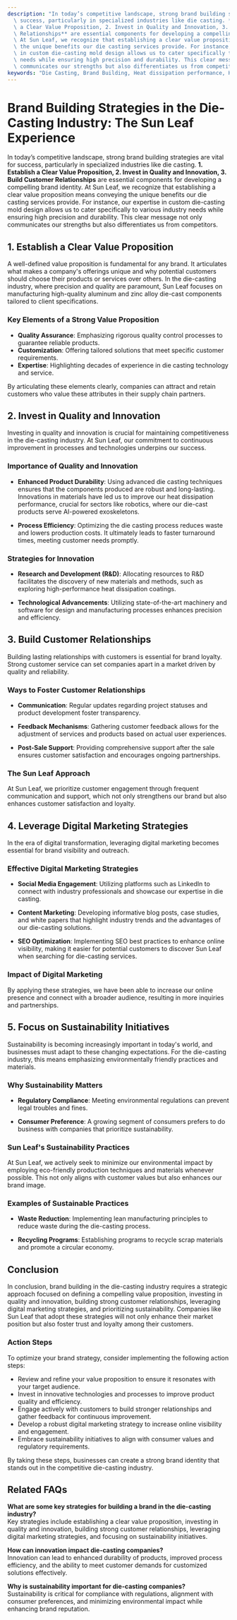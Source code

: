 ```yaml
---
description: "In today’s competitive landscape, strong brand building strategies are vital for\
  \ success, particularly in specialized industries like die casting. **1. Establish\
  \ a Clear Value Proposition, 2. Invest in Quality and Innovation, 3. Build Customer\
  \ Relationships** are essential components for developing a compelling brand identity.\
  \ At Sun Leaf, we recognize that establishing a clear value proposition means conveying\
  \ the unique benefits our die casting services provide. For instance, our expertise\
  \ in custom die-casting mold design allows us to cater specifically to various industry\
  \ needs while ensuring high precision and durability. This clear message not only\
  \ communicates our strengths but also differentiates us from competitors."
keywords: "Die Casting, Brand Building, Heat dissipation performance, Heat sink"
---
```

# Brand Building Strategies in the Die-Casting Industry: The Sun Leaf Experience

In today’s competitive landscape, strong brand building strategies are vital for success, particularly in specialized industries like die casting. **1. Establish a Clear Value Proposition, 2. Invest in Quality and Innovation, 3. Build Customer Relationships** are essential components for developing a compelling brand identity. At Sun Leaf, we recognize that establishing a clear value proposition means conveying the unique benefits our die casting services provide. For instance, our expertise in custom die-casting mold design allows us to cater specifically to various industry needs while ensuring high precision and durability. This clear message not only communicates our strengths but also differentiates us from competitors.

## 1. Establish a Clear Value Proposition

A well-defined value proposition is fundamental for any brand. It articulates what makes a company's offerings unique and why potential customers should choose their products or services over others. In the die-casting industry, where precision and quality are paramount, Sun Leaf focuses on manufacturing high-quality aluminum and zinc alloy die-cast components tailored to client specifications.

### Key Elements of a Strong Value Proposition

- **Quality Assurance**: Emphasizing rigorous quality control processes to guarantee reliable products.
- **Customization**: Offering tailored solutions that meet specific customer requirements.
- **Expertise**: Highlighting decades of experience in die casting technology and service.

By articulating these elements clearly, companies can attract and retain customers who value these attributes in their supply chain partners.

## 2. Invest in Quality and Innovation

Investing in quality and innovation is crucial for maintaining competitiveness in the die-casting industry. At Sun Leaf, our commitment to continuous improvement in processes and technologies underpins our success.

### Importance of Quality and Innovation

- **Enhanced Product Durability**: Using advanced die casting techniques ensures that the components produced are robust and long-lasting. Innovations in materials have led us to improve our heat dissipation performance, crucial for sectors like robotics, where our die-cast products serve AI-powered exoskeletons.
  
- **Process Efficiency**: Optimizing the die casting process reduces waste and lowers production costs. It ultimately leads to faster turnaround times, meeting customer needs promptly.

### Strategies for Innovation

- **Research and Development (R&D)**: Allocating resources to R&D facilitates the discovery of new materials and methods, such as exploring high-performance heat dissipation coatings.
  
- **Technological Advancements**: Utilizing state-of-the-art machinery and software for design and manufacturing processes enhances precision and efficiency.

## 3. Build Customer Relationships

Building lasting relationships with customers is essential for brand loyalty. Strong customer service can set companies apart in a market driven by quality and reliability. 

### Ways to Foster Customer Relationships

- **Communication**: Regular updates regarding project statuses and product development foster transparency.
  
- **Feedback Mechanisms**: Gathering customer feedback allows for the adjustment of services and products based on actual user experiences.

- **Post-Sale Support**: Providing comprehensive support after the sale ensures customer satisfaction and encourages ongoing partnerships.

### The Sun Leaf Approach

At Sun Leaf, we prioritize customer engagement through frequent communication and support, which not only strengthens our brand but also enhances customer satisfaction and loyalty.

## 4. Leverage Digital Marketing Strategies

In the era of digital transformation, leveraging digital marketing becomes essential for brand visibility and outreach. 

### Effective Digital Marketing Strategies

- **Social Media Engagement**: Utilizing platforms such as LinkedIn to connect with industry professionals and showcase our expertise in die casting.
  
- **Content Marketing**: Developing informative blog posts, case studies, and white papers that highlight industry trends and the advantages of our die-casting solutions.

- **SEO Optimization**: Implementing SEO best practices to enhance online visibility, making it easier for potential customers to discover Sun Leaf when searching for die-casting services.

### Impact of Digital Marketing

By applying these strategies, we have been able to increase our online presence and connect with a broader audience, resulting in more inquiries and partnerships.

## 5. Focus on Sustainability Initiatives

Sustainability is becoming increasingly important in today's world, and businesses must adapt to these changing expectations. For the die-casting industry, this means emphasizing environmentally friendly practices and materials.

### Why Sustainability Matters

- **Regulatory Compliance**: Meeting environmental regulations can prevent legal troubles and fines.
  
- **Consumer Preference**: A growing segment of consumers prefers to do business with companies that prioritize sustainability.

### Sun Leaf's Sustainability Practices

At Sun Leaf, we actively seek to minimize our environmental impact by employing eco-friendly production techniques and materials whenever possible. This not only aligns with customer values but also enhances our brand image.

### Examples of Sustainable Practices

- **Waste Reduction**: Implementing lean manufacturing principles to reduce waste during the die-casting process.
  
- **Recycling Programs**: Establishing programs to recycle scrap materials and promote a circular economy.

## Conclusion

In conclusion, brand building in the die-casting industry requires a strategic approach focused on defining a compelling value proposition, investing in quality and innovation, building strong customer relationships, leveraging digital marketing strategies, and prioritizing sustainability. Companies like Sun Leaf that adopt these strategies will not only enhance their market position but also foster trust and loyalty among their customers.

### Action Steps

To optimize your brand strategy, consider implementing the following action steps:

- Review and refine your value proposition to ensure it resonates with your target audience.
- Invest in innovative technologies and processes to improve product quality and efficiency.
- Engage actively with customers to build stronger relationships and gather feedback for continuous improvement.
- Develop a robust digital marketing strategy to increase online visibility and engagement.
- Embrace sustainability initiatives to align with consumer values and regulatory requirements.

By taking these steps, businesses can create a strong brand identity that stands out in the competitive die-casting industry.

## Related FAQs

**What are some key strategies for building a brand in the die-casting industry?**  
Key strategies include establishing a clear value proposition, investing in quality and innovation, building strong customer relationships, leveraging digital marketing strategies, and focusing on sustainability initiatives.

**How can innovation impact die-casting companies?**  
Innovation can lead to enhanced durability of products, improved process efficiency, and the ability to meet customer demands for customized solutions effectively.

**Why is sustainability important for die-casting companies?**  
Sustainability is critical for compliance with regulations, alignment with consumer preferences, and minimizing environmental impact while enhancing brand reputation.
